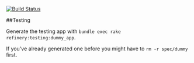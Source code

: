 [![Build Status](https://secure.travis-ci.org/wenzowski/refinery-enrollment.png?branch=dev)](http://travis-ci.org/wenzowski/refinery-enrollment)


##Testing

Generate the testing app with `bundle exec rake refinery:testing:dummy_app`.

If you've already generated one before you might have to `rm -r spec/dummy` first.
